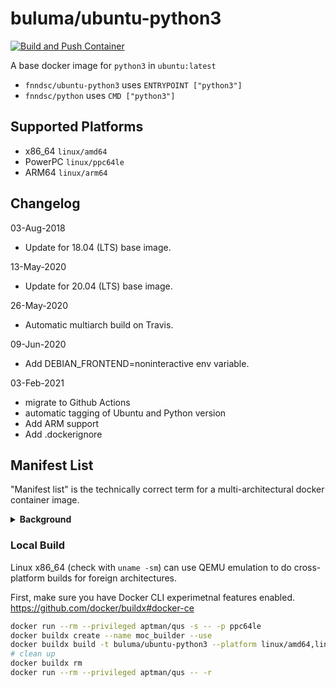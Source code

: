 # buluma/ubuntu-python3

[![Build and Push Container](https://github.com/buluma/ubuntu-python3/actions/workflows/build.yml/badge.svg?branch=master)](https://github.com/buluma/ubuntu-python3/actions/workflows/build.yml)

A base docker image for `python3` in `ubuntu:latest`

- `fnndsc/ubuntu-python3` uses `ENTRYPOINT ["python3"]`
- `fnndsc/python` uses `CMD ["python3"]`


## Supported Platforms

- x86_64 `linux/amd64`
- PowerPC `linux/ppc64le`
- ARM64 `linux/arm64`


## Changelog

03-Aug-2018

* Update for 18.04 (LTS) base image.

13-May-2020

* Update for 20.04 (LTS) base image.

26-May-2020

* Automatic multiarch build on Travis.

09-Jun-2020

* Add DEBIAN_FRONTEND=noninteractive env variable.

03-Feb-2021

* migrate to Github Actions
* automatic tagging of Ubuntu and Python version
* Add ARM support
* Add .dockerignore


## Manifest List

"Manifest list" is the technically correct term for a multi-architectural docker container image.

<details>
<summary>
<b>Background</b>
</summary>

A single tag in a Docker registry (e.g. `docker.io/ubuntu:bionic` or `docker.io/fnndsc/ubuntu-python3:latest`) can refer to multiple images for different architectures. When a local docker engine executes `docker pull` or `FROM` in a Dockerfile, the correct image that matches the host's native architecture is used.

Images that use `FROM fnndsc/ubuntu-python3:latest` in their Dockerfile (most `fnndsc/pl-*` plugins for ChRIS) can also be built for multiple architectures. You can simply build the same Dockerfile on different hosts without modification, or follow the [steps below](#build) to build cross-platform.

Note that [Dockerhub cannot do autobuilds for non-x86_64 images.](https://github.com/docker/hub-feedback/issues/1779#issuecomment-478100972). Autobuilds from Dockerhub (again, most `fnndsc/pl-*`) are only for x86_64. `fnndsc/ubuntu-python3` is built using Github Actions, which is a bit less convenient.

</details>


### Local Build

Linux x86_64 (check with `uname -sm`) can use QEMU emulation to do cross-platform builds for foreign architectures.

First, make sure you have Docker CLI experimetnal features enabled.
https://github.com/docker/buildx#docker-ce

```bash
docker run --rm --privileged aptman/qus -s -- -p ppc64le
docker buildx create --name moc_builder --use
docker buildx build -t buluma/ubuntu-python3 --platform linux/amd64,linux/ppc64le .
# clean up
docker buildx rm
docker run --rm --privileged aptman/qus -- -r
```
